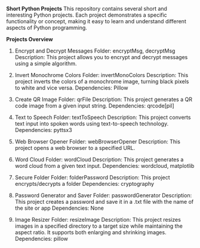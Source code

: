 **Short Python Projects**
This repository contains several short and interesting Python projects. Each project demonstrates a specific functionality or concept,
making it easy to learn and understand different aspects of Python programming.

**Projects Overview**

1. Encrypt and Decrypt Messages
   Folder: encryptMsg, decryptMsg
   Description: This project allows you to encrypt and decrypt messages using a simple algorithm.

2. Invert Monochrome Colors
   Folder: invertMonoColors
   Description: This project inverts the colors of a monochrome image, turning black pixels to white and vice versa.
   Dependencies: Pillow

3. Create QR Image
   Folder: qrFile
   Description: This project generates a QR code image from a given input string.
   Dependencies: qrcode[pil]

4. Text to Speech
   Folder: textToSpeech
   Description: This project converts text input into spoken words using text-to-speech technology.
   Dependencies: pyttsx3

5. Web Browser Opener
   Folder: webBrowserOpener
   Description: This project opens a web browser to a specified URL.

6. Word Cloud
   Folder: wordCloud
   Description: This project generates a word cloud from a given text input.
   Dependencies: wordcloud, matplotlib

7. Secure Folder
   Folder: folderPassword
   Description: This project encrypts/decrypts a folder
   Dependencies: cryptography

8. Password Generator and Saver
   Folder: passwordGenerator
   Description: This project creates a password and save it in a .txt file with the name of the site or app
   Dependencies: None

9. Image Resizer
   Folder: resizeImage
   Description: This project resizes images in a specified directory to a target size while maintaining the aspect ratio. It supports both enlarging and shrinking images.
   Dependencies: pillow

